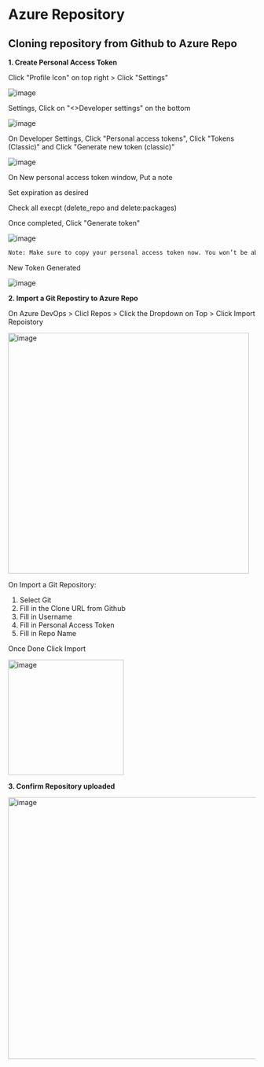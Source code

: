 # Azure Repository

## Cloning repository from Github to Azure Repo
**1. Create Personal Access Token**

Click "Profile Icon" on top right > Click "Settings"

  ![image](https://github.com/JRTugs/DevOps-CI-CD-on-AWS-EC2-instance/assets/29426766/d8a7fb65-d328-4b3c-9f0a-e5cb773a9881)

Settings, Click on "<>Developer settings" on the bottom
    
  ![image](https://github.com/JRTugs/DevOps-CI-CD-on-AWS-EC2-instance/assets/29426766/8136f9e6-c5d8-4255-85a5-23277ffc05eb)

On Developer Settings, Click "Personal access tokens", Click "Tokens (Classic)" and Click "Generate new token (classic)"

  ![image](https://github.com/JRTugs/DevOps-CI-CD-on-AWS-EC2-instance/assets/29426766/774df725-ff0d-462a-80f8-6ff72a95a29a)

On New personal access token window, Put a note

Set expiration as desired

Check all execpt (delete_repo and delete:packages)

Once completed, Click "Generate token"

  ![image](https://github.com/JRTugs/DevOps-CI-CD-on-AWS-EC2-instance/assets/29426766/578316a4-6536-4cd4-ad89-d55fe0c29a99)
  
```bash
Note: Make sure to copy your personal access token now. You won’t be able to see it again!
```

New Token Generated

![image](https://github.com/user-attachments/assets/2f9272ee-961d-4488-9a6b-aaf89cc5e077)

**2. Import a Git Repostiry to Azure Repo**

On Azure DevOps > Clicl Repos > Click the Dropdown on Top > Click Import Repoistory

<img width="490" alt="image" src="https://github.com/user-attachments/assets/c289b565-89ac-44f9-8309-ac787a794bdf">

On Import a Git Repository:

1. Select Git
2. Fill in the Clone URL from Github
3. Fill in Username
4. Fill in Personal Access Token
5. Fill in Repo Name

Once Done Click Import

<img width="235" alt="image" src="https://github.com/user-attachments/assets/73b90e44-9b7f-49eb-a344-37a0223a15b9">

**3. Confirm Repository uploaded**

<img width="533" alt="image" src="https://github.com/user-attachments/assets/353133cf-e588-402b-bc4d-6914e6251aa3">

  
